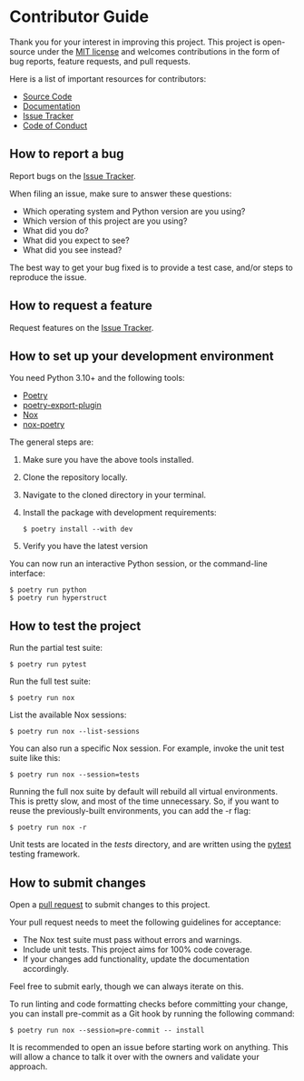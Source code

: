 # Contributor Guide

Thank you for your interest in improving this project.
This project is open-source under the [MIT license] and
welcomes contributions in the form of bug reports, feature requests, and pull requests.

Here is a list of important resources for contributors:

- [Source Code]
- [Documentation]
- [Issue Tracker]
- [Code of Conduct]

[mit license]: https://opensource.org/licenses/MIT
[source code]: https://github.com/czarified/hyperstruct
[documentation]: https://hyperstruct.readthedocs.io/
[issue tracker]: https://github.com/czarified/hyperstruct/issues

## How to report a bug

Report bugs on the [Issue Tracker].

When filing an issue, make sure to answer these questions:

- Which operating system and Python version are you using?
- Which version of this project are you using?
- What did you do?
- What did you expect to see?
- What did you see instead?

The best way to get your bug fixed is to provide a test case,
and/or steps to reproduce the issue.

## How to request a feature

Request features on the [Issue Tracker].

## How to set up your development environment

You need Python 3.10+ and the following tools:

- [Poetry]
- [poetry-export-plugin]
- [Nox]
- [nox-poetry]

The general steps are:

1.  Make sure you have the above tools installed.
2.  Clone the repository locally.
3.  Navigate to the cloned directory in your terminal.
4.  Install the package with development requirements:

    ```console
    $ poetry install --with dev
    ```

5.  Verify you have the latest version

You can now run an interactive Python session,
or the command-line interface:

```console
$ poetry run python
$ poetry run hyperstruct
```

[poetry]: https://python-poetry.org/
[poetry-export-plugin]: https://github.com/python-poetry/poetry-plugin-export
[nox]: https://nox.thea.codes/
[nox-poetry]: https://nox-poetry.readthedocs.io/

## How to test the project

Run the partial test suite:

```console
$ poetry run pytest
```

Run the full test suite:

```console
$ poetry run nox
```

List the available Nox sessions:

```console
$ poetry run nox --list-sessions
```

You can also run a specific Nox session.
For example, invoke the unit test suite like this:

```console
$ poetry run nox --session=tests
```

Running the full nox suite by default will rebuild all virtual environments. This is pretty slow, and most of the time unnecessary.
So, if you want to reuse the previously-built environments, you can add the -r flag:

```console
$ poetry run nox -r
```

Unit tests are located in the _tests_ directory,
and are written using the [pytest] testing framework.

[pytest]: https://pytest.readthedocs.io/

## How to submit changes

Open a [pull request] to submit changes to this project.

Your pull request needs to meet the following guidelines for acceptance:

- The Nox test suite must pass without errors and warnings.
- Include unit tests. This project aims for 100% code coverage.
- If your changes add functionality, update the documentation accordingly.

Feel free to submit early, though we can always iterate on this.

To run linting and code formatting checks before committing your change, you can install pre-commit as a Git hook by running the following command:

```console
$ poetry run nox --session=pre-commit -- install
```

It is recommended to open an issue before starting work on anything.
This will allow a chance to talk it over with the owners and validate your approach.

[pull request]: https://github.com/czarified/hyperstruct/pulls

<!-- github-only -->

[code of conduct]: CODE_OF_CONDUCT.md
